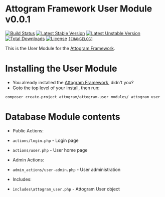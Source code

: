 # Attogram Framework User Module v0.0.1

[![Build Status](https://travis-ci.org/attogram/attogram-user.svg?branch=master)](https://travis-ci.org/attogram/attogram-user)
[![Latest Stable Version](https://poser.pugx.org/attogram/attogram-user/v/stable)](https://packagist.org/packages/attogram/attogram-user)
[![Latest Unstable Version](https://poser.pugx.org/attogram/attogram-user/v/unstable)](https://packagist.org/packages/attogram/attogram-user)
[![Total Downloads](https://poser.pugx.org/attogram/attogram-user/downloads)](https://packagist.org/packages/attogram/attogram-user)
[![License](https://poser.pugx.org/attogram/attogram-user/license)](https://github.com/attogram/attogram-user/blob/master/LICENSE.md)
[`[CHANGELOG]`](https://github.com/attogram/attogram-user/blob/master/CHANGELOG.md)

This is the User Module for the [Attogram Framework](https://github.com/attogram/attogram).

# Installing the User Module
* You already installed the [Attogram Framework](https://github.com/attogram/attogram), didn't you?
* Goto the top level of your install, then run:
```
composer create-project attogram/attogram-user modules/_attogram_user
```

# Database Module contents

* Public Actions:
 * `actions/login.php` - Login page
 * `actions/user.php` - User home page

* Admin Actions:
 * `admin_actions/user-admin.php` - User administration

* Includes:
 * `includes\attogram_user.php` - Attogram User object

